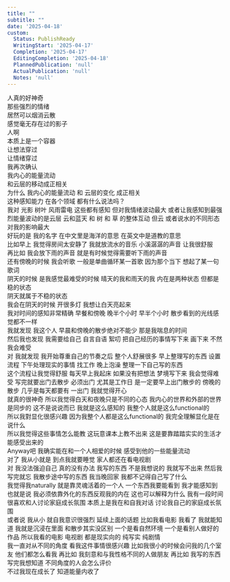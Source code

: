 ```yaml
---
title: ""
subtitle: ""
date: '2025-04-18'
custom:
  Status: PublishReady
  WritingStart: '2025-04-17'
  Completion: '2025-04-17'
  EditingCompletion: '2025-04-18'
  PlannedPublication: 'null'
  ActualPublication: 'null'
  Notes: 'null'
---    
```

人真的好神奇  
那些强烈的情绪  
居然可以烟消云散  
感觉毫无存在过的影子    
人啊  
本质上是一个容器  
让想法穿过  
让情绪穿过    
我再次确认  
我内心的能量流动  
和云层的移动成正相关    
为什么 我内心的能量流动 和 云层的变化 成正相关    
这种感知能力 在各个领域 都有什么说法吗？    
我对 光影 树叶 风雨雷电 这些都有感知 但对我情绪波动最大 或者让我感知到最强烈能量波动的是云层 云和蓝天 和 树 和 草 的整体互动 但云 或者说水的不同形态 对我的影响最大    
好玩的是 我的名字 在中文里是海洋的意思 在英文中是道教的意思    
比如早上 我觉得房间太安静了 我就放流水的音乐 小溪潺潺的声音 让我很舒服    
再比如 我会放下雨的声音 就是有时候觉得需要听下雨的声音    
还有傍晚的时候 我会听歌 一般是单曲循环某一首歌 因为那个当下 想起了某一句歌词    
阴天的时候 是我感觉最难受的时候 晴天的我和雨天的我 内在是两种状态 但都是稳的状态    
阴天就属于不稳的状态    
我会在阴天的时候 开很多灯 我想让白天亮起来    
我对时间的感知非常精确 早餐和傍晚 晚半个小时 早半个小时 散步看到的光线感觉都不一样    
我就发现 我这个人 早晨和傍晚的散步绝对不能少 那是我喘息的时间    
然后我也发现 我需要给自己 自言自语 絮叨 把自己经历的事情写下来 画下来 不然我会难受    
对 我就发现 我开始尊重自己的节奏之后 整个人舒展很多 早上整理写的东西 设置流程 下午处理现实的事情 找工作 晚上泡澡 整理一下自己写的东西    
这个流程让我觉得舒服 每天早上我起床 如果没有把想法 梦境写下来 我会觉得难受 写完就要出门去散步 必须出门 尤其是工作日 是一定要早上出门散步的 傍晚的散步 几乎是每天都要有 一出门 我就觉得开心    
就真的很神奇 所以我觉得白天和夜晚只是不同的心态 我内心的世界和外部的世界是同步的 这不是说说而已 我就是这么感知的 我整个人就是这么functional的    
所以我對显化很感兴趣 因为我整个人都是这么functional的 我完全理解显化是在说什么    
所以我觉得这些事情怎么能教 这玩意课本上教不出来 这是要靠踏踏实实的生活才能感受出来的    
Anyway吧 我确实能在和一个人相爱的时候 感受到他的一些能量流动    
对了 我从小就是 到点我就要睡觉 家人都还在看电视剧    
对 我没法强迫自己 真的没有办法 我写的东西 不是我想说的 我就写不出来 然后我写完就忘 我散步途中写的东西 我当晚回家 我都不记得自己写了什么    
我觉得我naturally 就是靠灵魂活着的一个人 一个东西我要能看到 我才能感知到 也就是说 我必须依靠外化的东西反观我的内在 这也可以解释为什么 我有一段时间很喜欢和人讨论家庭成长氛围 本质上是我在和自我对话 讨论我自己的家庭成长氛围    
或者说 我从小 就自我意识很强烈 延续上面的话题 比如我看电影 我看了 我就能知道 我就是沉浸在里面 和散步其实没区别 一个是看自然环境 一个是看别人做好的作品 所以我看的电影 电视剧 都是现实向的 纯写实 纯剧情    
我一直对从不同的角度 看我这件事情很感兴趣 比如我很小的时候会问我的几个室友 他们都怎么看我 再比如 我刻意和与我性格不同的人做朋友 再比如 我写的东西 写完我想知道 不同角度的人会怎么评价    
不过我现在成长了 知道能量内收了    

